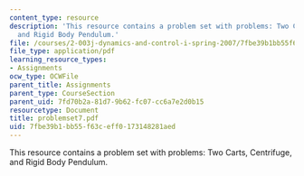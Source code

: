 ```yaml
---
content_type: resource
description: 'This resource contains a problem set with problems: Two Carts, Centrifuge,
  and Rigid Body Pendulum.'
file: /courses/2-003j-dynamics-and-control-i-spring-2007/7fbe39b1bb55f63ceff0173148281aed_problemset7.pdf
file_type: application/pdf
learning_resource_types:
- Assignments
ocw_type: OCWFile
parent_title: Assignments
parent_type: CourseSection
parent_uid: 7fd70b2a-81d7-9b62-fc07-cc6a7e2d0b15
resourcetype: Document
title: problemset7.pdf
uid: 7fbe39b1-bb55-f63c-eff0-173148281aed
---
```

This resource contains a problem set with problems: Two Carts, Centrifuge, and Rigid Body Pendulum.
